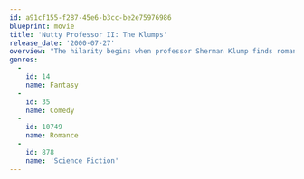 ```yaml
---
id: a91cf155-f287-45e6-b3cc-be2e75976986
blueprint: movie
title: 'Nutty Professor II: The Klumps'
release_date: '2000-07-27'
overview: "The hilarity begins when professor Sherman Klump finds romance with fellow DNA specialist, Denise Gaines, and discovers a brilliant formula that reverses aging. But Sherman's thin and obnoxious alter ego, Buddy Love, wants out...and a big piece of the action. And when Buddy gets loose, things get seriously nutty."
genres:
  -
    id: 14
    name: Fantasy
  -
    id: 35
    name: Comedy
  -
    id: 10749
    name: Romance
  -
    id: 878
    name: 'Science Fiction'
---
```

